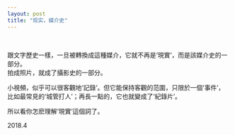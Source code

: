 ```yaml
---
layout: post
title: "现实，媒介史"
---
```


  
&nbsp;
&nbsp;


跟文字歷史一樣，一旦被轉換成這種媒介，它就不再是‘現實’，而是該媒介史的一部分。
<br>拍成照片，就成了攝影史的一部分。

小視頻，似乎可以很客觀地‘記錄’。但它能保持客觀的范圍，只限於一個‘事件’，比如最常見的‘城管打人’；再長一點的，它也就變成了‘紀錄片’。

所以看你怎麽理解‘現實’這個詞了。

2018.4